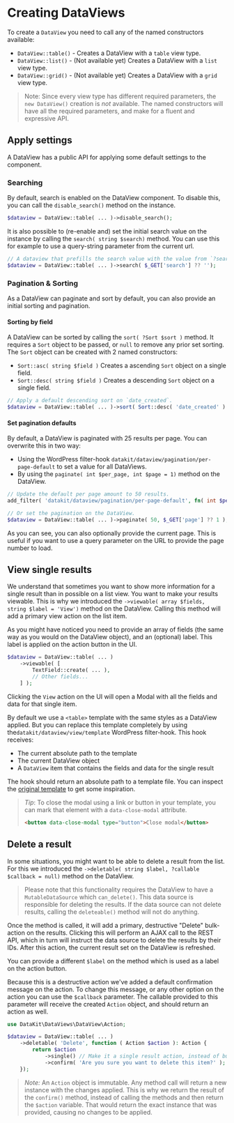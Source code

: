 # Creating DataViews

To create a `DataView` you need to call any of the named constructors available:

- `DataView::table()` - Creates a DataView with a `table` view type.
- `DataView::list()` - (Not available yet) Creates a DataView with a `list` view type.
- `DataView::grid()` - (Not available yet) Creates a DataView with a `grid` view type.

> Note: Since every view type has different required parameters, the `new DataView()` creation is *not* available. The
> named constructors will have all the required parameters, and make for a fluent and expressive API.

## Apply settings

A DataView has a public API for applying some default settings to the component.

### Searching

By default, search is enabled on the DataView component. To disable this, you can call the `disable_search()` method on
the instance.

```php
$dataview = DataView::table( ... )->disable_search();
```

It is also possible to (re-enable and) set the initial search value on the instance by calling
the `search( string $search)` method. You can use this for example to use a query-string parameter from the current url.

```php
// A dataview that prefills the search value with the value from `?search=search+string`.
$dataview = DataView::table( ... )->search( $_GET['search'] ?? '');
```

### Pagination & Sorting

As a DataView can paginate and sort by default, you can also provide an initial sorting and pagination.

#### Sorting by field

A DataView can be sorted by calling the `sort( ?Sort $sort )` method. It requires a `Sort` object to be passed,
or `null` to remove any prior set sorting. The `Sort` object can be created with 2 named constructors:

- `Sort::asc( string $field )` Creates a ascending `Sort` object on a single field.
- `Sort::desc( string $field )` Creates a descending `Sort` object on a single field.

```php
// Apply a default descending sort on `date_created`.
$dataview = DataView::table( ... )->sort( Sort::desc( 'date_created' ) );
```

#### Set pagination defaults

By default, a DataView is paginated with 25 results per page. You can overwrite this in two way:

- Using the WordPress filter-hook `datakit/dataview/pagination/per-page-default` to set a value for all DataViews.
- By using the `paginate( int $per_page, int $page = 1)` method on the DataView.

```php
// Update the default per page amount to 50 results.
add_filter( 'datakit/dataview/pagination/per-page-default', fn( int $per_page ):int => 50 );

// Or set the pagination on the DataView.
$dataview = DataView::table( ... )->paginate( 50, $_GET['page'] ?? 1 );
```

As you can see, you can also optionally provide the current page. This is useful if you want to use a query parameter on
the URL to provide the page number to load.

## View single results

We understand that sometimes you want to show more information for a single result than in possible on a list view. You
want to make your results viewable. This is why we introduced the `->viewable( array $fields, string $label = 'View')`
method on the DataView. Calling this method will add a primary view action on the list item.

As you might have noticed you need to provide an array of fields (the same way as you would on the DataView object), and
an (optional) label. This label is applied on the action button in the UI.

```php
$dataview = DataView::table( ... )
    ->viewable( [
        TextField::create( ... ),
        // Other fields...
    ] );
```

Clicking the `View` action on the UI will open a Modal with all the fields and data for that single item.

By default we use a `<table>` template with the same styles as a DataView applied. But you can replace this template
completely by using the`datakit/dataview/view/template` WordPress filter-hook. This hook receives:

- The current absolute path to the template
- The current DataView object
- A `DataView` item that contains the fields and data for the single result

The hook should return an absolute path to a template file. You can inspect
the [original template](https://github.com/GravityKit/DataKit/blob/main/templates/view/table.php) to get some
inspiration.

> *Tip*: To close the modal using a link or button in your template, you can mark that element with a `data-close-modal`
> attribute.
> ```html
> <button data-close-modal type="button">Close modal</button>
> ```

## Delete a result

In some situations, you might want to be able to delete a result from the list. For this we introduced
the `->deletable( string $label, ?callable $callback = null)` method on the DataView.

> Please note that this functionality requires the DataView to have a `MutableDataSource` which `can_delete()`. This
> data source is responsible for deleting the results. If the data source can not delete results, calling
> the `deleteable()` method will not do anything.

Once the method is called, it will add a primary, destructive "Delete" bulk-action on the results. Clicking this will
perform an AJAX call to the REST API, which in turn will instruct the data source to delete the results by their IDs.
After this action, the current result set on the DataView is refreshed.

You can provide a different `$label` on the method which is used as a label on the action button.

Because this is a destructive action we've added a default confirmation message on the action. To change this message,
or any other option on the action you can use the `$callback` parameter. The callable provided to this parameter will
receive the created `Action` object, and should return an action as well.

```php
use DataKit\DataViews\DataView\Action;

$dataview = DataView::table( ... )
    ->deletable( 'Delete', function ( Action $action ): Action {
        return $action
            ->single() // Make it a single result action, instead of bulk.
            ->confirm( 'Are you sure you want to delete this item?' ); // Set a singular item message.
    });
```

> *Note:* An `Action` object is immutable. Any method call will return a new instance with the changes applied. This is
> why we return the result of the `confirm()` method, instead of calling the methods and then return the `$action`
> variable. That would return the exact instance that was provided, causing no changes to be applied.
